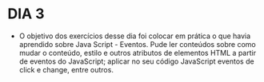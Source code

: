 # DIA 3

- O objetivo dos exercícios desse dia foi colocar em prática o que havia aprendido sobre Java Script - Eventos. Pude ler conteúdos sobre como mudar o conteúdo, estilo e outros atributos de elementos HTML a partir de eventos do JavaScript; aplicar no seu código JavaScript eventos de click e change, entre outros.